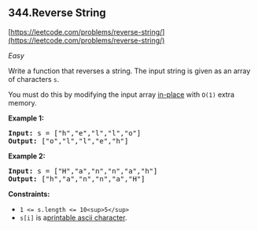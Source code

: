 ## 344.Reverse String

[https://leetcode.com/problems/reverse-string/](https://leetcode.com/problems/reverse-string/)

*Easy*

Write a function that reverses a string. The input string is given as an array of characters `s`.

You must do this by modifying the input array [in-place](https://en.wikipedia.org/wiki/In-place_algorithm) with `O(1)` extra memory.

**Example 1:**

<pre><strong>Input:</strong> s = ["h","e","l","l","o"]
<strong>Output:</strong> ["o","l","l","e","h"]
</pre>

**Example 2:**

<pre><strong>Input:</strong> s = ["H","a","n","n","a","h"]
<strong>Output:</strong> ["h","a","n","n","a","H"]
</pre>

**Constraints:**

* `1 <= s.length <= 10<sup>5</sup>`
* `s[i]` is a[printable ascii character](https://en.wikipedia.org/wiki/ASCII#Printable_characters).
